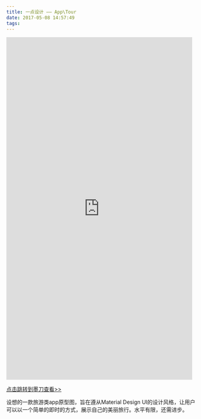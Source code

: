 ```yaml
---
title: 一点设计 —— App\Tour  
date: 2017-05-08 14:57:49
tags:
---
```

<iframe src="https://modao.cc/app/DBqBck5Rah9TWrzE1Azzc9RHO0blZYP/embed" width="488" height="900" allowTransparency="true" frameborder="0"></iframe>
<!-- more -->

[点击跳转到墨刀查看>>](https://modao.cc/app/FUNOxoKfTHwhC0LvCSYQPNaMAKAsLZS)  

设想的一款旅游类app原型图，旨在遵从Material Design UI的设计风格，让用户可以以一个简单的即时的方式，展示自己的美丽旅行。水平有限，还需进步。